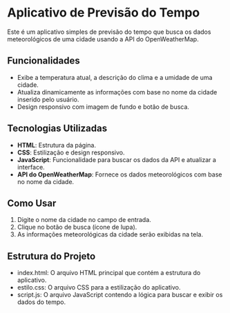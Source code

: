 # Aplicativo de Previsão do Tempo

Este é um aplicativo simples de previsão do tempo que busca os dados meteorológicos de uma cidade usando a API do OpenWeatherMap.

## Funcionalidades

- Exibe a temperatura atual, a descrição do clima e a umidade de uma cidade.
- Atualiza dinamicamente as informações com base no nome da cidade inserido pelo usuário.
- Design responsivo com imagem de fundo e botão de busca.

## Tecnologias Utilizadas

- **HTML**: Estrutura da página.
- **CSS**: Estilização e design responsivo.
- **JavaScript**: Funcionalidade para buscar os dados da API e atualizar a interface.
- **API do OpenWeatherMap**: Fornece os dados meteorológicos com base no nome da cidade.

## Como Usar

1. Digite o nome da cidade no campo de entrada.
2. Clique no botão de busca (ícone de lupa).
3. As informações meteorológicas da cidade serão exibidas na tela.

## Estrutura do Projeto

- index.html: O arquivo HTML principal que contém a estrutura do aplicativo.
- estilo.css: O arquivo CSS para a estilização do aplicativo.
- script.js: O arquivo JavaScript contendo a lógica para buscar e exibir os dados do tempo.
